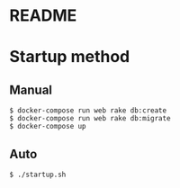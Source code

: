 # README

# Startup method

## Manual

```console
$ docker-compose run web rake db:create
$ docker-compose run web rake db:migrate
$ docker-compose up
```

## Auto

```console
$ ./startup.sh
```

